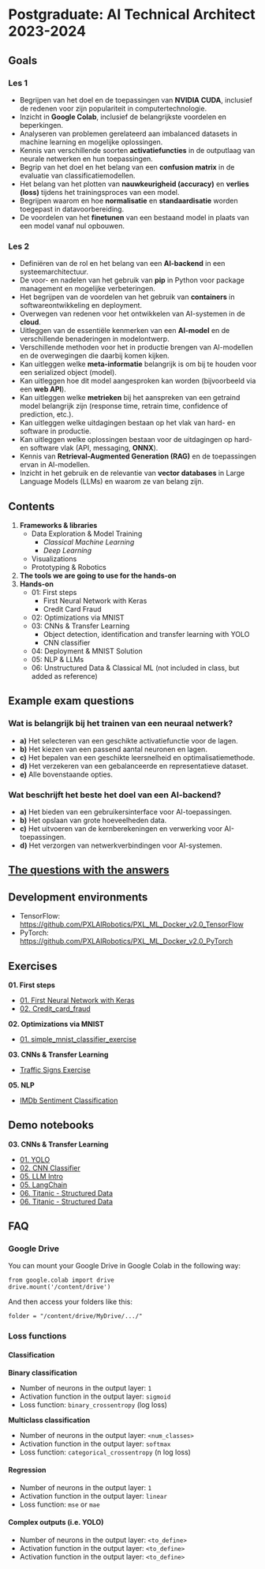 # Postgraduate: AI Technical Architect 2023-2024

## Goals

### Les 1
- Begrijpen van het doel en de toepassingen van **NVIDIA CUDA**, inclusief de redenen voor zijn populariteit in computertechnologie.
- Inzicht in **Google Colab**, inclusief de belangrijkste voordelen en beperkingen.
- Analyseren van problemen gerelateerd aan imbalanced datasets in machine learning en mogelijke oplossingen.
- Kennis van verschillende soorten **activatiefuncties** in de outputlaag van neurale netwerken en hun toepassingen.
- Begrip van het doel en het belang van een **confusion matrix** in de evaluatie van classificatiemodellen.
- Het belang van het plotten van **nauwkeurigheid (accuracy)** en **verlies (loss)** tijdens het trainingsproces van een model.
- Begrijpen waarom en hoe **normalisatie** en **standaardisatie** worden toegepast in datavoorbereiding.
- De voordelen van het **finetunen** van een bestaand model in plaats van een model vanaf nul opbouwen.

### Les 2
- Definiëren van de rol en het belang van een **AI-backend** in een systeemarchitectuur.
- De voor- en nadelen van het gebruik van **pip** in Python voor package management en mogelijke verbeteringen.
- Het begrijpen van de voordelen van het gebruik van **containers** in softwareontwikkeling en deployment.
- Overwegen van redenen voor het ontwikkelen van AI-systemen in de **cloud**.
- Uitleggen van de essentiële kenmerken van een **AI-model** en de verschillende benaderingen in modelontwerp.
- Verschillende methoden voor het in productie brengen van AI-modellen en de overwegingen die daarbij komen kijken.
- Kan uitleggen welke **meta-informatie** belangrijk is om bij te houden voor een serialized object (model).
- Kan uitleggen hoe dit model aangesproken kan worden (bijvoorbeeld via een **web API**).
- Kan uitleggen welke **metrieken** bij het aanspreken van een getraind model belangrijk zijn (response time, retrain time, confidence of prediction, etc.).
- Kan uitleggen welke uitdagingen bestaan op het vlak van hard- en software in productie.
- Kan uitleggen welke oplossingen bestaan voor de uitdagingen op hard- en software vlak (API, messaging, **ONNX**).
- Kennis van **Retrieval-Augmented Generation (RAG)** en de toepassingen ervan in AI-modellen.
- Inzicht in het gebruik en de relevantie van **vector databases** in Large Language Models (LLMs) en waarom ze van belang zijn.


## Contents

1. **Frameworks & libraries**
   - Data Exploration & Model Training
     - *Classical Machine Learning*
     - *Deep Learning*
   - Visualizations
   - Prototyping & Robotics
2. **The tools we are going to use for the hands-on**
3. **Hands-on**
   - 01: First steps
     - First Neural Network with Keras
     - Credit Card Fraud
   - 02: Optimizations via MNIST
   - 03: CNNs & Transfer Learning
     - Object detection, identification and transfer learning with YOLO
     - CNN classifier
   - 04: Deployment & MNIST Solution
   - 05: NLP & LLMs
   - 06: Unstructured Data & Classical ML (not included in class, but added as reference)


## Example exam questions

### Wat is belangrijk bij het trainen van een neuraal netwerk?
- **a)** Het selecteren van een geschikte activatiefunctie voor de lagen.
- **b)** Het kiezen van een passend aantal neuronen en lagen.
- **c)** Het bepalen van een geschikte leersnelheid en optimalisatiemethode.
- **d)** Het verzekeren van een gebalanceerde en representatieve dataset.
- **e)** Alle bovenstaande opties.


### Wat beschrijft het beste het doel van een AI-backend?
- **a)** Het bieden van een gebruikersinterface voor AI-toepassingen.
- **b)** Het opslaan van grote hoeveelheden data.
- **c)** Het uitvoeren van de kernberekeningen en verwerking voor AI-toepassingen.
- **d)** Het verzorgen van netwerkverbindingen voor AI-systemen.

## [The questions with the answers](questionswithanswers.md)

## Development environments
* TensorFlow: https://github.com/PXLAIRobotics/PXL_ML_Docker_v2.0_TensorFlow
* PyTorch: https://github.com/PXLAIRobotics/PXL_ML_Docker_v2.0_PyTorch


## Exercises
**01. First steps**
* [01. First Neural Network with Keras](01.%20First%20Steps/01.%20First%20Neural%20Network%20with%20Keras.ipynb)  
* [02. Credit_card_fraud](01.%20First%20Steps/02.%20Credit_card_fraud.ipynb)

**02. Optimizations via MNIST**
* [01. simple_mnist_classifier_exercise](02.%20Optimization/01.%20simple_mnist_classifier_exercise.ipynb)

**03. CNNs & Transfer Learning**
* [Traffic Signs Exercise](03.%20CNNs%20_%20Transfer%20Learning/Traffic%20Signs%20Exercise.md)

**05. NLP**
* [IMDb Sentiment Classification](05_NLP/03.%20basic_imdb_classifier_exercise.ipynb)

## Demo notebooks
**03. CNNs & Transfer Learning**
* [01. YOLO](03.%20CNNs%20_%20Transfer%20Learning/01.%20YOLO.ipynb)
* [02. CNN Classifier](03.%20CNNs%20_%20Transfer%20Learning/02.%20demo_cnn_classifier.ipynb)
* [05. LLM Intro](05_NLP/01.%20Practical_example_with_LLMs.ipynb)
* [05. LangChain](05_NLP/02.%20LangChain_Example.ipynb)
* [06. Titanic - Structured Data](06_Structured_Data_Classical_ML/01.%20titanic_data_preprocessing.ipynb)
* [06. Titanic - Structured Data](06_Structured_Data_Classical_ML/02.%20titanic_model_training.ipynb)

## FAQ

### Google Drive
You can mount your Google Drive in Google Colab in the following way:

```
from google.colab import drive
drive.mount('/content/drive')
```

And then access your folders like this:

```
folder = "/content/drive/MyDrive/.../"
```

### Loss functions
#### Classification
**Binary classification**
* Number of neurons in the output layer: `1`
* Activation function in the output layer: `sigmoid`
* Loss function: `binary_crossentropy` (log loss)

**Multiclass classification**
* Number of neurons in the output layer: `<num_classes>`
* Activation function in the output layer: `softmax`
* Loss function: `categorical_crossentropy` (n log loss)

#### Regression
* Number of neurons in the output layer: `1`
* Activation function in the output layer: `linear`
* Loss function: `mse` or `mae`

#### Complex outputs (i.e. YOLO)
* Number of neurons in the output layer: `<to_define>`
* Activation function in the output layer: `<to_define>`
* Activation function in the output layer: `<to_define>`
